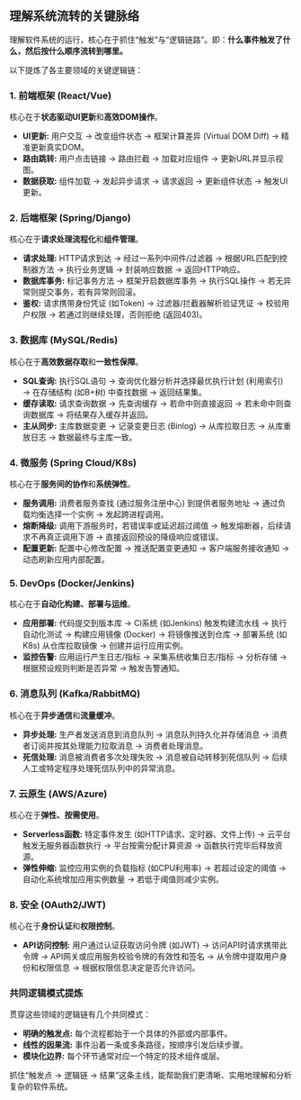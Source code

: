 
## 理解系统流转的关键脉络

理解软件系统的运行，核心在于抓住“触发”与“逻辑链路”。即：**什么事件触发了什么，然后按什么顺序流转到哪里。**

以下提炼了各主要领域的关键逻辑链：

### 1. 前端框架 (React/Vue)

核心在于**状态驱动UI更新**和**高效DOM操作**。

*   **UI更新:** 用户交互 $\rightarrow$ 改变组件状态 $\rightarrow$ 框架计算差异 (Virtual DOM Diff) $\rightarrow$ 精准更新真实DOM。
*   **路由跳转:** 用户点击链接 $\rightarrow$ 路由拦截 $\rightarrow$ 加载对应组件 $\rightarrow$ 更新URL并显示视图。
*   **数据获取:** 组件加载 $\rightarrow$ 发起异步请求 $\rightarrow$ 请求返回 $\rightarrow$ 更新组件状态 $\rightarrow$ 触发UI更新。

### 2. 后端框架 (Spring/Django)

核心在于**请求处理流程化**和**组件管理**。

*   **请求处理:** HTTP请求到达 $\rightarrow$ 经过一系列中间件/过滤器 $\rightarrow$ 根据URL匹配到控制器方法 $\rightarrow$ 执行业务逻辑 $\rightarrow$ 封装响应数据 $\rightarrow$ 返回HTTP响应。
*   **数据库事务:** 标记事务方法 $\rightarrow$ 框架开启数据库事务 $\rightarrow$ 执行SQL操作 $\rightarrow$ 若无异常则提交事务，若有异常则回滚。
*   **鉴权:** 请求携带身份凭证 (如Token) $\rightarrow$ 过滤器/拦截器解析验证凭证 $\rightarrow$ 校验用户权限 $\rightarrow$ 若通过则继续处理，否则拒绝 (返回403)。

### 3. 数据库 (MySQL/Redis)

核心在于**高效数据存取**和**一致性保障**。

*   **SQL查询:** 执行SQL语句 $\rightarrow$ 查询优化器分析并选择最优执行计划 (利用索引) $\rightarrow$ 在存储结构 (如B+树) 中查找数据 $\rightarrow$ 返回结果集。
*   **缓存读取:** 请求查询数据 $\rightarrow$ 先查询缓存 $\rightarrow$ 若命中则直接返回 $\rightarrow$ 若未命中则查询数据库 $\rightarrow$ 将结果存入缓存并返回。
*   **主从同步:** 主库数据变更 $\rightarrow$ 记录变更日志 (Binlog) $\rightarrow$ 从库拉取日志 $\rightarrow$ 从库重放日志 $\rightarrow$ 数据最终与主库一致。

### 4. 微服务 (Spring Cloud/K8s)

核心在于**服务间的协作**和**系统弹性**。

*   **服务调用:** 消费者服务查找 (通过服务注册中心) 到提供者服务地址 $\rightarrow$ 通过负载均衡选择一个实例 $\rightarrow$ 发起跨进程调用。
*   **熔断降级:** 调用下游服务时，若错误率或延迟超过阈值 $\rightarrow$ 触发熔断器，后续请求不再真正调用下游 $\rightarrow$ 直接返回预设的降级响应或错误。
*   **配置更新:** 配置中心修改配置 $\rightarrow$ 推送配置变更通知 $\rightarrow$ 客户端服务接收通知 $\rightarrow$ 动态刷新应用内部配置。

### 5. DevOps (Docker/Jenkins)

核心在于**自动化构建、部署与运维**。

*   **应用部署:** 代码提交到版本库 $\rightarrow$ CI系统 (如Jenkins) 触发构建流水线 $\rightarrow$ 执行自动化测试 $\rightarrow$ 构建应用镜像 (Docker) $\rightarrow$ 将镜像推送到仓库 $\rightarrow$ 部署系统 (如K8s) 从仓库拉取镜像 $\rightarrow$ 创建并运行应用实例。
*   **监控告警:** 应用运行产生日志/指标 $\rightarrow$ 采集系统收集日志/指标 $\rightarrow$ 分析存储 $\rightarrow$ 根据预设规则判断是否异常 $\rightarrow$ 触发告警通知。

### 6. 消息队列 (Kafka/RabbitMQ)

核心在于**异步通信**和**流量缓冲**。

*   **异步处理:** 生产者发送消息到消息队列 $\rightarrow$ 消息队列持久化并存储消息 $\rightarrow$ 消费者订阅并按其处理能力拉取消息 $\rightarrow$ 消费者处理消息。
*   **死信处理:** 消息被消费者多次处理失败 $\rightarrow$ 消息被自动转移到死信队列 $\rightarrow$ 后续人工或特定程序处理死信队列中的异常消息。

### 7. 云原生 (AWS/Azure)

核心在于**弹性、按需使用**。

*   **Serverless函数:** 特定事件发生 (如HTTP请求、定时器、文件上传) $\rightarrow$ 云平台触发无服务器函数执行 $\rightarrow$ 平台按需分配计算资源 $\rightarrow$ 函数执行完毕后释放资源。
*   **弹性伸缩:** 监控应用实例的负载指标 (如CPU利用率) $\rightarrow$ 若超过设定的阈值 $\rightarrow$ 自动化系统增加应用实例数量 $\rightarrow$ 若低于阈值则减少实例。

### 8. 安全 (OAuth2/JWT)

核心在于**身份认证**和**权限控制**。

*   **API访问控制:** 用户通过认证获取访问令牌 (如JWT) $\rightarrow$ 访问API时请求携带此令牌 $\rightarrow$ API网关或应用服务校验令牌的有效性和签名 $\rightarrow$ 从令牌中提取用户身份和权限信息 $\rightarrow$ 根据权限信息决定是否允许访问。

### 共同逻辑模式提炼

贯穿这些领域的逻辑链有几个共同模式：

*   **明确的触发点:** 每个流程都始于一个具体的外部或内部事件。
*   **线性的因果流:** 事件沿着一条或多条路径，按顺序引发后续步骤。
*   **模块化边界:** 每个环节通常对应一个特定的技术组件或层。

抓住“触发点 $\rightarrow$ 逻辑链 $\rightarrow$ 结果”这条主线，能帮助我们更清晰、实用地理解和分析复杂的软件系统。